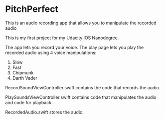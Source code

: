 # PitchPerfect
This is an audio recording app that allows you to manipulate the recorded audio

This is my first project for my Udacity iOS Nanodegree. 

The app lets you record your voice. The play page lets you play the recorded audio using 4 voice manipulations:

1. Slow
2. Fast
3. Chipmunk
4. Darth Vader

RecordSoundViewController.swift contains the code that records the audio. 

PlaySoundsViewController.swift contains code that manipulates the audio and code for playback. 

RecordedAudio.swift stores the audio. 
